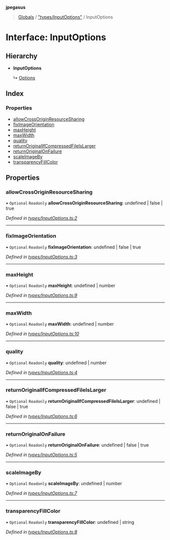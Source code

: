 **jpegasus**

> [Globals](../README.md) / ["types/InputOptions"](../modules/_types_inputoptions_.md) / InputOptions

# Interface: InputOptions

## Hierarchy

* **InputOptions**

  ↳ [Options](_types_options_.options.md)

## Index

### Properties

* [allowCrossOriginResourceSharing](_types_inputoptions_.inputoptions.md#allowcrossoriginresourcesharing)
* [fixImageOrientation](_types_inputoptions_.inputoptions.md#fiximageorientation)
* [maxHeight](_types_inputoptions_.inputoptions.md#maxheight)
* [maxWidth](_types_inputoptions_.inputoptions.md#maxwidth)
* [quality](_types_inputoptions_.inputoptions.md#quality)
* [returnOriginalIfCompressedFileIsLarger](_types_inputoptions_.inputoptions.md#returnoriginalifcompressedfileislarger)
* [returnOriginalOnFailure](_types_inputoptions_.inputoptions.md#returnoriginalonfailure)
* [scaleImageBy](_types_inputoptions_.inputoptions.md#scaleimageby)
* [transparencyFillColor](_types_inputoptions_.inputoptions.md#transparencyfillcolor)

## Properties

### allowCrossOriginResourceSharing

• `Optional` `Readonly` **allowCrossOriginResourceSharing**: undefined \| false \| true

*Defined in [types/InputOptions.ts:2](https://github.com/TonyBrobston/jpegasus/blob/bd47fa0/src/types/InputOptions.ts#L2)*

___

### fixImageOrientation

• `Optional` `Readonly` **fixImageOrientation**: undefined \| false \| true

*Defined in [types/InputOptions.ts:3](https://github.com/TonyBrobston/jpegasus/blob/bd47fa0/src/types/InputOptions.ts#L3)*

___

### maxHeight

• `Optional` `Readonly` **maxHeight**: undefined \| number

*Defined in [types/InputOptions.ts:9](https://github.com/TonyBrobston/jpegasus/blob/bd47fa0/src/types/InputOptions.ts#L9)*

___

### maxWidth

• `Optional` `Readonly` **maxWidth**: undefined \| number

*Defined in [types/InputOptions.ts:10](https://github.com/TonyBrobston/jpegasus/blob/bd47fa0/src/types/InputOptions.ts#L10)*

___

### quality

• `Optional` `Readonly` **quality**: undefined \| number

*Defined in [types/InputOptions.ts:4](https://github.com/TonyBrobston/jpegasus/blob/bd47fa0/src/types/InputOptions.ts#L4)*

___

### returnOriginalIfCompressedFileIsLarger

• `Optional` `Readonly` **returnOriginalIfCompressedFileIsLarger**: undefined \| false \| true

*Defined in [types/InputOptions.ts:6](https://github.com/TonyBrobston/jpegasus/blob/bd47fa0/src/types/InputOptions.ts#L6)*

___

### returnOriginalOnFailure

• `Optional` `Readonly` **returnOriginalOnFailure**: undefined \| false \| true

*Defined in [types/InputOptions.ts:5](https://github.com/TonyBrobston/jpegasus/blob/bd47fa0/src/types/InputOptions.ts#L5)*

___

### scaleImageBy

• `Optional` `Readonly` **scaleImageBy**: undefined \| number

*Defined in [types/InputOptions.ts:7](https://github.com/TonyBrobston/jpegasus/blob/bd47fa0/src/types/InputOptions.ts#L7)*

___

### transparencyFillColor

• `Optional` `Readonly` **transparencyFillColor**: undefined \| string

*Defined in [types/InputOptions.ts:8](https://github.com/TonyBrobston/jpegasus/blob/bd47fa0/src/types/InputOptions.ts#L8)*
